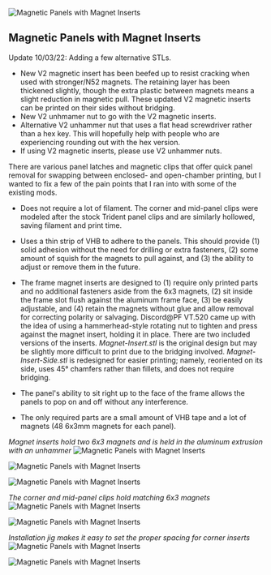 ![Magnetic Panels with Magnet Inserts](Images/magnetic-panel-and-inserts-0-installed-2.jpg)

## Magnetic Panels with Magnet Inserts

Update 10/03/22: Adding a few alternative STLs.

- New V2 magnetic insert has been beefed up to resist cracking when used with stronger/N52 magnets. The retaining layer has been thickened slightly, though the extra plastic between magnets means a slight reduction in magnetic pull. These updated V2 magnetic inserts can be printed on their sides without bridging.
- New V2 unhmamer nut to go with the V2 magnetic inserts.
- Alternative V2 unhammer nut that uses a flat head screwdriver rather than a hex key. This will hopefully help with people who are experiencing rounding out with the hex version.
- If using V2 magnetic inserts, please use V2 unhammer nuts.

There are various panel latches and magnetic clips that offer quick panel removal for swapping between enclosed- and open-chamber printing, but I wanted to fix a few of the pain points that I ran into with some of the existing mods.

- Does not require a lot of filament. The corner and mid-panel clips were modeled after the stock Trident panel clips and are similarly hollowed, saving filament and print time.

- Uses a thin strip of VHB to adhere to the panels. This should provide (1) solid adhesion without the need for drilling or extra fasteners, (2) some amount of squish for the magnets to pull against, and (3) the ability to adjust or remove them in the future.

- The frame magnet inserts are designed to (1) require only printed parts and no additional fasteners aside from the 6x3 magnets, (2) sit inside the frame slot flush against the aluminum frame face, (3) be easily adjustable, and (4) retain the magnets without glue and allow removal for correcting polarity or salvaging. Discord@PF VT.520 came up with the idea of using a hammerhead-style rotating nut to tighten and press against the magnet insert, holding it in place. There are two included versions of the inserts. _Magnet-Insert.stl_ is the original design but may be slightly more difficult to print due to the bridging involved. _Magnet-Insert-Side.stl_ is redesigned for easier printing; namely, reoriented on its side, uses 45° chamfers rather than fillets, and does not require bridging.

- The panel's ability to sit right up to the face of the frame allows the panels to pop on and off without any interference.

- The only required parts are a small amount of VHB tape and a lot of magnets (48 6x3mm magnets for each panel).

_Magnet inserts hold two 6x3 magnets and is held in the aluminum extrusion with an unhammer_
![Magnetic Panels with Magnet Inserts](Images/magnetic-panel-and-inserts-1-magnet-insert.png)

![Magnetic Panels with Magnet Inserts](Images/magnetic-panel-and-inserts-2-inserts-in-frame-1.png)

![Magnetic Panels with Magnet Inserts](Images/magnetic-panel-and-inserts-3-inserts-in-frame-2.png)

_The corner and mid-panel clips hold matching 6x3 magnets_
![Magnetic Panels with Magnet Inserts](Images/magnetic-panel-and-inserts-4-clips-underside.png)

![Magnetic Panels with Magnet Inserts](Images/magnetic-panel-and-inserts-5-full-install.png)

_Installation jig makes it easy to set the proper spacing for corner inserts_
![Magnetic Panels with Magnet Inserts](Images/magnetic-panel-and-inserts-6-jig.png)

![Magnetic Panels with Magnet Inserts](Images/magnetic-panel-and-inserts-0-installed-1.jpg)
